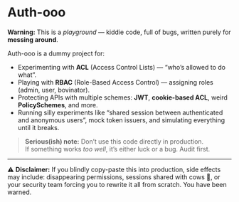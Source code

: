 # Auth-ooo

**Warning:** This is a *playground* — kiddie code, full of bugs, written purely for **messing around**.  

Auth-ooo is a dummy project for:
- Experimenting with **ACL** (Access Control Lists) — “who’s allowed to do what”.
- Playing with **RBAC** (Role-Based Access Control) — assigning roles (admin, user, bovinator).
- Protecting APIs with multiple schemes: **JWT**, **cookie-based ACL**, weird **PolicySchemes**, and more.
- Running silly experiments like “shared session between authenticated and anonymous users”, mock token issuers, and simulating everything until it breaks.

> **Serious(ish) note:** Don’t use this code directly in production.  
> If something works *too well*, it’s either luck or a bug. Audit first.

---

⚠️ **Disclaimer:** If you blindly copy-paste this into production, side effects may include: disappearing permissions, sessions shared with cows 🐄, or your security team forcing you to rewrite it all from scratch. You have been warned.
